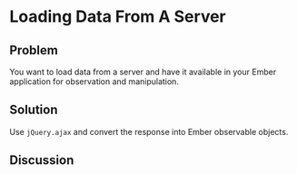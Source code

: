 # Loading Data From A Server

## Problem
You want to load data from a server and have it available in your Ember application for observation and manipulation.

## Solution
Use `jQuery.ajax` and convert the response into Ember observable objects.

## Discussion
